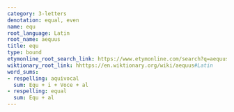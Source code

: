 ```yaml
---
category: 3-letters
denotation: equal, even
name: equ
root_language: Latin
root_name: aequus
title: equ
type: bound
etymonline_root_search_link: https://www.etymonline.com/search?q=aequus
wiktionary_root_link: hhttps://en.wiktionary.org/wiki/aequus#Latin
word_sums:
- respelling: aquivocal
  sum: Equ + i + Voce + al
- respelling: equal
  sum: Equ + al
---
```

